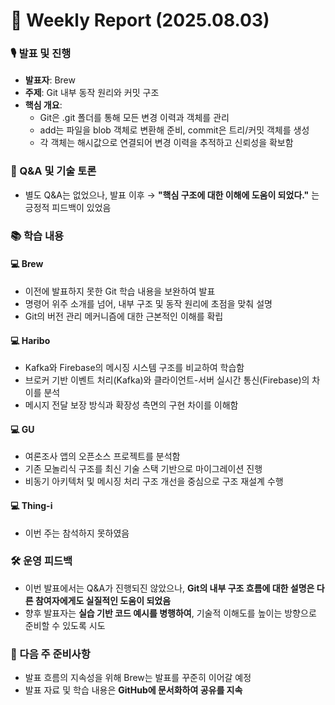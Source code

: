 # 📅 Weekly Report (2025.08.03)

### 🎙️ 발표 및 진행
* **발표자**: Brew
* **주제**: Git 내부 동작 원리와 커밋 구조
* **핵심 개요**:
    * Git은 .git 폴더를 통해 모든 변경 이력과 객체를 관리
    * add는 파일을 blob 객체로 변환해 준비, commit은 트리/커밋 객체를 생성
    * 각 객체는 해시값으로 연결되어 변경 이력을 추적하고 신뢰성을 확보함

### 💬 Q&A 및 기술 토론
* 별도 Q&A는 없었으나, 발표 이후
    → **"핵심 구조에 대한 이해에 도움이 되었다."** 는 긍정적 피드백이 있었음
 
### 📚 학습 내용
#### 💻 Brew
* 이전에 발표하지 못한 Git 학습 내용을 보완하여 발표
* 명령어 위주 소개를 넘어, 내부 구조 및 동작 원리에 초점을 맞춰 설명
* Git의 버전 관리 메커니즘에 대한 근본적인 이해를 확립

#### 💻 Haribo
* Kafka와 Firebase의 메시징 시스템 구조를 비교하여 학습함
* 브로커 기반 이벤트 처리(Kafka)와 클라이언트-서버 실시간 통신(Firebase)의 차이를 분석
* 메시지 전달 보장 방식과 확장성 측면의 구현 차이를 이해함

#### 💻 GU
* 여론조사 앱의 오픈소스 프로젝트를 분석함
* 기존 모놀리식 구조를 최신 기술 스택 기반으로 마이그레이션 진행
* 비동기 아키텍처 및 메시징 처리 구조 개선을 중심으로 구조 재설계 수행

#### 💻 Thing-i
- 이번 주는 참석하지 못하였음

### 🛠 운영 피드백
* 이번 발표에서는 Q&A가 진행되진 않았으나, **Git의 내부 구조 흐름에 대한 설명은 다른 참여자에게도 실질적인 도움이 되었음**
* 향후 발표자는 **실습 기반 코드 예시를 병행하여**, 기술적 이해도를 높이는 방향으로 준비할 수 있도록 시도

### 📝 다음 주 준비사항
* 발표 흐름의 지속성을 위해 Brew는 발표를 꾸준히 이어갈 예정
* 발표 자료 및 학습 내용은 **GitHub에 문서화하여 공유를 지속**